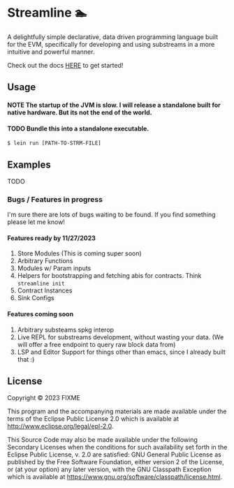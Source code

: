 # Streamline 🏊 

A delightfully simple declarative, data driven programming language built for the EVM, specifically for developing and using substreams in a more intuitive and powerful manner.

Check out the docs [HERE](doc/intro.md) to get started!

## Usage

#### NOTE The startup of the JVM is slow. I will release a standalone built for native hardware. But its not the end of the world.
#### TODO Bundle this into a standalone executable.

    $ lein run [PATH-TO-STRM-FILE]

## Examples
TODO

### Bugs / Features in progress

I'm sure there are lots of bugs waiting to be found. If you find something please let me know!

#### Features ready by 11/27/2023
1. Store Modules (This is coming super soon)
2. Arbitrary Functions
3. Modules w/ Param inputs
4. Helpers for bootstrapping and fetching abis for contracts. Think `streamline init`
5. Contract Instances
6. Sink Configs

#### Features coming soon
1. Arbitrary substeams spkg interop
2. Live REPL for substreams development, without wasting your data. (We will offer a free endpoint to query raw block data from)
3. LSP and Editor Support for things other than emacs, since I already built that :)

## License

Copyright © 2023 FIXME

This program and the accompanying materials are made available under the
terms of the Eclipse Public License 2.0 which is available at
http://www.eclipse.org/legal/epl-2.0.

This Source Code may also be made available under the following Secondary
Licenses when the conditions for such availability set forth in the Eclipse
Public License, v. 2.0 are satisfied: GNU General Public License as published by
the Free Software Foundation, either version 2 of the License, or (at your
option) any later version, with the GNU Classpath Exception which is available
at https://www.gnu.org/software/classpath/license.html.
